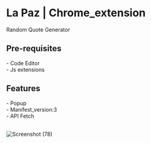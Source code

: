 <h1>La Paz | Chrome_extension</h1>
<p>Random Quote Generator</p>

<h2>Pre-requisites</h2>
- Code Editor<br>
- Js extensions

<h2>Features</h2>
- Popup<BR>
- Manifest_version:3<BR>
- API Fetch<BR><br>




![Screenshot (78)](https://github.com/rudransh1921/LaPaz_Chrome-extension/assets/125080656/b46832c8-1e83-4a4b-921b-b6e63a4989ec)
